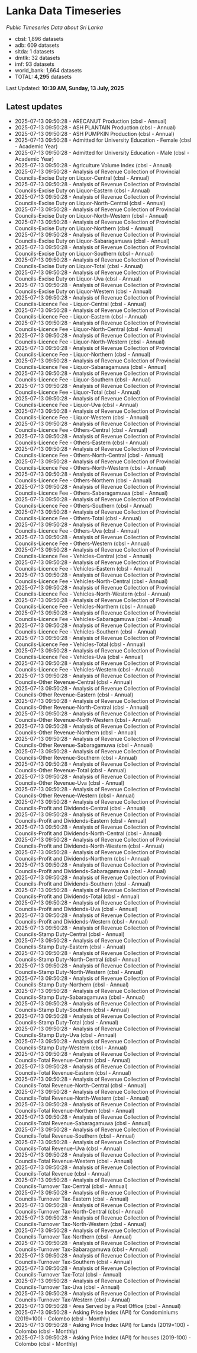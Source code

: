 # Lanka Data Timeseries
*Public Timeseries Data about Sri Lanka*

* cbsl: 1,896 datasets
* adb: 609 datasets
* sltda: 1 datasets
* dmtlk: 32 datasets
* imf: 93 datasets
* world_bank: 1,664 datasets
* TOTAL: **4,295** datasets

Last Updated: **10:39 AM, Sunday, 13 July, 2025**

## Latest updates

* 2025-07-13 09:50:28 - ARECANUT Production (cbsl - Annual)
* 2025-07-13 09:50:28 - ASH PLANTAIN Production (cbsl - Annual)
* 2025-07-13 09:50:28 - ASH PUMPKIN Production (cbsl - Annual)
* 2025-07-13 09:50:28 - Admitted for University Education - Female (cbsl - Academic Year)
* 2025-07-13 09:50:28 - Admitted for University Education - Male (cbsl - Academic Year)
* 2025-07-13 09:50:28 - Agriculture Volume Index (cbsl - Annual)
* 2025-07-13 09:50:28 - Analysis of Revenue Collection of Provincial Councils-Excise Duty on Liquor-Central (cbsl - Annual)
* 2025-07-13 09:50:28 - Analysis of Revenue Collection of Provincial Councils-Excise Duty on Liquor-Eastern (cbsl - Annual)
* 2025-07-13 09:50:28 - Analysis of Revenue Collection of Provincial Councils-Excise Duty on Liquor-North-Central (cbsl - Annual)
* 2025-07-13 09:50:28 - Analysis of Revenue Collection of Provincial Councils-Excise Duty on Liquor-North-Western (cbsl - Annual)
* 2025-07-13 09:50:28 - Analysis of Revenue Collection of Provincial Councils-Excise Duty on Liquor-Northern (cbsl - Annual)
* 2025-07-13 09:50:28 - Analysis of Revenue Collection of Provincial Councils-Excise Duty on Liquor-Sabaragamuwa (cbsl - Annual)
* 2025-07-13 09:50:28 - Analysis of Revenue Collection of Provincial Councils-Excise Duty on Liquor-Southern (cbsl - Annual)
* 2025-07-13 09:50:28 - Analysis of Revenue Collection of Provincial Councils-Excise Duty on Liquor-Total (cbsl - Annual)
* 2025-07-13 09:50:28 - Analysis of Revenue Collection of Provincial Councils-Excise Duty on Liquor-Uva (cbsl - Annual)
* 2025-07-13 09:50:28 - Analysis of Revenue Collection of Provincial Councils-Excise Duty on Liquor-Western (cbsl - Annual)
* 2025-07-13 09:50:28 - Analysis of Revenue Collection of Provincial Councils-Licence Fee - Liquor-Central (cbsl - Annual)
* 2025-07-13 09:50:28 - Analysis of Revenue Collection of Provincial Councils-Licence Fee - Liquor-Eastern (cbsl - Annual)
* 2025-07-13 09:50:28 - Analysis of Revenue Collection of Provincial Councils-Licence Fee - Liquor-North-Central (cbsl - Annual)
* 2025-07-13 09:50:28 - Analysis of Revenue Collection of Provincial Councils-Licence Fee - Liquor-North-Western (cbsl - Annual)
* 2025-07-13 09:50:28 - Analysis of Revenue Collection of Provincial Councils-Licence Fee - Liquor-Northern (cbsl - Annual)
* 2025-07-13 09:50:28 - Analysis of Revenue Collection of Provincial Councils-Licence Fee - Liquor-Sabaragamuwa (cbsl - Annual)
* 2025-07-13 09:50:28 - Analysis of Revenue Collection of Provincial Councils-Licence Fee - Liquor-Southern (cbsl - Annual)
* 2025-07-13 09:50:28 - Analysis of Revenue Collection of Provincial Councils-Licence Fee - Liquor-Total (cbsl - Annual)
* 2025-07-13 09:50:28 - Analysis of Revenue Collection of Provincial Councils-Licence Fee - Liquor-Uva (cbsl - Annual)
* 2025-07-13 09:50:28 - Analysis of Revenue Collection of Provincial Councils-Licence Fee - Liquor-Western (cbsl - Annual)
* 2025-07-13 09:50:28 - Analysis of Revenue Collection of Provincial Councils-Licence Fee - Others-Central (cbsl - Annual)
* 2025-07-13 09:50:28 - Analysis of Revenue Collection of Provincial Councils-Licence Fee - Others-Eastern (cbsl - Annual)
* 2025-07-13 09:50:28 - Analysis of Revenue Collection of Provincial Councils-Licence Fee - Others-North-Central (cbsl - Annual)
* 2025-07-13 09:50:28 - Analysis of Revenue Collection of Provincial Councils-Licence Fee - Others-North-Western (cbsl - Annual)
* 2025-07-13 09:50:28 - Analysis of Revenue Collection of Provincial Councils-Licence Fee - Others-Northern (cbsl - Annual)
* 2025-07-13 09:50:28 - Analysis of Revenue Collection of Provincial Councils-Licence Fee - Others-Sabaragamuwa (cbsl - Annual)
* 2025-07-13 09:50:28 - Analysis of Revenue Collection of Provincial Councils-Licence Fee - Others-Southern (cbsl - Annual)
* 2025-07-13 09:50:28 - Analysis of Revenue Collection of Provincial Councils-Licence Fee - Others-Total (cbsl - Annual)
* 2025-07-13 09:50:28 - Analysis of Revenue Collection of Provincial Councils-Licence Fee - Others-Uva (cbsl - Annual)
* 2025-07-13 09:50:28 - Analysis of Revenue Collection of Provincial Councils-Licence Fee - Others-Western (cbsl - Annual)
* 2025-07-13 09:50:28 - Analysis of Revenue Collection of Provincial Councils-Licence Fee - Vehicles-Central (cbsl - Annual)
* 2025-07-13 09:50:28 - Analysis of Revenue Collection of Provincial Councils-Licence Fee - Vehicles-Eastern (cbsl - Annual)
* 2025-07-13 09:50:28 - Analysis of Revenue Collection of Provincial Councils-Licence Fee - Vehicles-North-Central (cbsl - Annual)
* 2025-07-13 09:50:28 - Analysis of Revenue Collection of Provincial Councils-Licence Fee - Vehicles-North-Western (cbsl - Annual)
* 2025-07-13 09:50:28 - Analysis of Revenue Collection of Provincial Councils-Licence Fee - Vehicles-Northern (cbsl - Annual)
* 2025-07-13 09:50:28 - Analysis of Revenue Collection of Provincial Councils-Licence Fee - Vehicles-Sabaragamuwa (cbsl - Annual)
* 2025-07-13 09:50:28 - Analysis of Revenue Collection of Provincial Councils-Licence Fee - Vehicles-Southern (cbsl - Annual)
* 2025-07-13 09:50:28 - Analysis of Revenue Collection of Provincial Councils-Licence Fee - Vehicles-Total (cbsl - Annual)
* 2025-07-13 09:50:28 - Analysis of Revenue Collection of Provincial Councils-Licence Fee - Vehicles-Uva (cbsl - Annual)
* 2025-07-13 09:50:28 - Analysis of Revenue Collection of Provincial Councils-Licence Fee - Vehicles-Western (cbsl - Annual)
* 2025-07-13 09:50:28 - Analysis of Revenue Collection of Provincial Councils-Other Revenue-Central (cbsl - Annual)
* 2025-07-13 09:50:28 - Analysis of Revenue Collection of Provincial Councils-Other Revenue-Eastern (cbsl - Annual)
* 2025-07-13 09:50:28 - Analysis of Revenue Collection of Provincial Councils-Other Revenue-North-Central (cbsl - Annual)
* 2025-07-13 09:50:28 - Analysis of Revenue Collection of Provincial Councils-Other Revenue-North-Western (cbsl - Annual)
* 2025-07-13 09:50:28 - Analysis of Revenue Collection of Provincial Councils-Other Revenue-Northern (cbsl - Annual)
* 2025-07-13 09:50:28 - Analysis of Revenue Collection of Provincial Councils-Other Revenue-Sabaragamuwa (cbsl - Annual)
* 2025-07-13 09:50:28 - Analysis of Revenue Collection of Provincial Councils-Other Revenue-Southern (cbsl - Annual)
* 2025-07-13 09:50:28 - Analysis of Revenue Collection of Provincial Councils-Other Revenue-Total (cbsl - Annual)
* 2025-07-13 09:50:28 - Analysis of Revenue Collection of Provincial Councils-Other Revenue-Uva (cbsl - Annual)
* 2025-07-13 09:50:28 - Analysis of Revenue Collection of Provincial Councils-Other Revenue-Western (cbsl - Annual)
* 2025-07-13 09:50:28 - Analysis of Revenue Collection of Provincial Councils-Profit and Dividends-Central (cbsl - Annual)
* 2025-07-13 09:50:28 - Analysis of Revenue Collection of Provincial Councils-Profit and Dividends-Eastern (cbsl - Annual)
* 2025-07-13 09:50:28 - Analysis of Revenue Collection of Provincial Councils-Profit and Dividends-North-Central (cbsl - Annual)
* 2025-07-13 09:50:28 - Analysis of Revenue Collection of Provincial Councils-Profit and Dividends-North-Western (cbsl - Annual)
* 2025-07-13 09:50:28 - Analysis of Revenue Collection of Provincial Councils-Profit and Dividends-Northern (cbsl - Annual)
* 2025-07-13 09:50:28 - Analysis of Revenue Collection of Provincial Councils-Profit and Dividends-Sabaragamuwa (cbsl - Annual)
* 2025-07-13 09:50:28 - Analysis of Revenue Collection of Provincial Councils-Profit and Dividends-Southern (cbsl - Annual)
* 2025-07-13 09:50:28 - Analysis of Revenue Collection of Provincial Councils-Profit and Dividends-Total (cbsl - Annual)
* 2025-07-13 09:50:28 - Analysis of Revenue Collection of Provincial Councils-Profit and Dividends-Uva (cbsl - Annual)
* 2025-07-13 09:50:28 - Analysis of Revenue Collection of Provincial Councils-Profit and Dividends-Western (cbsl - Annual)
* 2025-07-13 09:50:28 - Analysis of Revenue Collection of Provincial Councils-Stamp Duty-Central (cbsl - Annual)
* 2025-07-13 09:50:28 - Analysis of Revenue Collection of Provincial Councils-Stamp Duty-Eastern (cbsl - Annual)
* 2025-07-13 09:50:28 - Analysis of Revenue Collection of Provincial Councils-Stamp Duty-North-Central (cbsl - Annual)
* 2025-07-13 09:50:28 - Analysis of Revenue Collection of Provincial Councils-Stamp Duty-North-Western (cbsl - Annual)
* 2025-07-13 09:50:28 - Analysis of Revenue Collection of Provincial Councils-Stamp Duty-Northern (cbsl - Annual)
* 2025-07-13 09:50:28 - Analysis of Revenue Collection of Provincial Councils-Stamp Duty-Sabaragamuwa (cbsl - Annual)
* 2025-07-13 09:50:28 - Analysis of Revenue Collection of Provincial Councils-Stamp Duty-Southern (cbsl - Annual)
* 2025-07-13 09:50:28 - Analysis of Revenue Collection of Provincial Councils-Stamp Duty-Total (cbsl - Annual)
* 2025-07-13 09:50:28 - Analysis of Revenue Collection of Provincial Councils-Stamp Duty-Uva (cbsl - Annual)
* 2025-07-13 09:50:28 - Analysis of Revenue Collection of Provincial Councils-Stamp Duty-Western (cbsl - Annual)
* 2025-07-13 09:50:28 - Analysis of Revenue Collection of Provincial Councils-Total Revenue-Central (cbsl - Annual)
* 2025-07-13 09:50:28 - Analysis of Revenue Collection of Provincial Councils-Total Revenue-Eastern (cbsl - Annual)
* 2025-07-13 09:50:28 - Analysis of Revenue Collection of Provincial Councils-Total Revenue-North-Central (cbsl - Annual)
* 2025-07-13 09:50:28 - Analysis of Revenue Collection of Provincial Councils-Total Revenue-North-Western (cbsl - Annual)
* 2025-07-13 09:50:28 - Analysis of Revenue Collection of Provincial Councils-Total Revenue-Northern (cbsl - Annual)
* 2025-07-13 09:50:28 - Analysis of Revenue Collection of Provincial Councils-Total Revenue-Sabaragamuwa (cbsl - Annual)
* 2025-07-13 09:50:28 - Analysis of Revenue Collection of Provincial Councils-Total Revenue-Southern (cbsl - Annual)
* 2025-07-13 09:50:28 - Analysis of Revenue Collection of Provincial Councils-Total Revenue-Uva (cbsl - Annual)
* 2025-07-13 09:50:28 - Analysis of Revenue Collection of Provincial Councils-Total Revenue-Western (cbsl - Annual)
* 2025-07-13 09:50:28 - Analysis of Revenue Collection of Provincial Councils-Total Revenue (cbsl - Annual)
* 2025-07-13 09:50:28 - Analysis of Revenue Collection of Provincial Councils-Turnover Tax-Central (cbsl - Annual)
* 2025-07-13 09:50:28 - Analysis of Revenue Collection of Provincial Councils-Turnover Tax-Eastern (cbsl - Annual)
* 2025-07-13 09:50:28 - Analysis of Revenue Collection of Provincial Councils-Turnover Tax-North-Central (cbsl - Annual)
* 2025-07-13 09:50:28 - Analysis of Revenue Collection of Provincial Councils-Turnover Tax-North-Western (cbsl - Annual)
* 2025-07-13 09:50:28 - Analysis of Revenue Collection of Provincial Councils-Turnover Tax-Northern (cbsl - Annual)
* 2025-07-13 09:50:28 - Analysis of Revenue Collection of Provincial Councils-Turnover Tax-Sabaragamuwa (cbsl - Annual)
* 2025-07-13 09:50:28 - Analysis of Revenue Collection of Provincial Councils-Turnover Tax-Southern (cbsl - Annual)
* 2025-07-13 09:50:28 - Analysis of Revenue Collection of Provincial Councils-Turnover Tax-Total (cbsl - Annual)
* 2025-07-13 09:50:28 - Analysis of Revenue Collection of Provincial Councils-Turnover Tax-Uva (cbsl - Annual)
* 2025-07-13 09:50:28 - Analysis of Revenue Collection of Provincial Councils-Turnover Tax-Western (cbsl - Annual)
* 2025-07-13 09:50:28 - Area Served by a Post Office (cbsl - Annual)
* 2025-07-13 09:50:28 - Asking Price Index (API) for Condominiums (2019=100) - Colombo (cbsl - Monthly)
* 2025-07-13 09:50:28 - Asking Price Index (API) for Lands (2019=100) - Colombo (cbsl - Monthly)
* 2025-07-13 09:50:28 - Asking Price Index (API) for houses (2019-100) - Colombo (cbsl - Monthly)